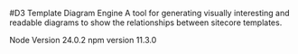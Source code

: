 #D3 Template Diagram Engine
A tool for generating visually interesting and readable diagrams to show the relationships between sitecore templates.

Node Version 24.0.2
npm version 11.3.0
